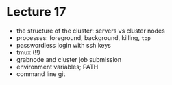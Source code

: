 # Lecture 17

* the structure of the cluster: servers vs cluster nodes
* processes: foreground, background, killing, `top`
* passwordless login with ssh keys
* tmux (!!)
* grabnode and cluster job submission
* environment variables; PATH
* command line git
